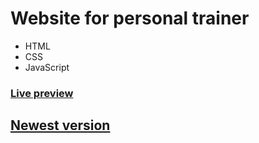 # Website for personal trainer

* HTML
* CSS
* JavaScript

### [Live preview](https://relaxed-cray-ce0da6.netlify.app)

## [Newest version](https://github.com/kumiasto/website-personal-trainer-new)
